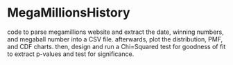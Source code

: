 # MegaMillionsHistory
code to parse megamillions website and extract the date, winning numbers, and megaball number into a CSV file.
afterwards, plot the distribution, PMF, and CDF charts.
then, design and run a Chi=Squared test for goodness of fit to extract p-values and test for significance.

